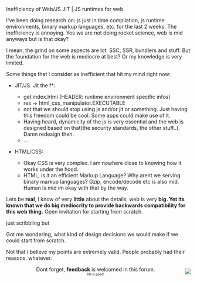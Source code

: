Inefficiency of Web/JS JIT | JS runtimes for web

I've been doing research on: js just in time compilation, js runtime environments, binary markup languages, etc. for the last 2 weeks. The inefficiency is annoying. Yes we are not doing rocket science, web is mid anyways but is that okay?

I mean, the grind on some aspects are lot. SSC, SSR, bundlers and stuff. But the foundation for the web is mediocre at best? Or my knowledge is very limited.

Some things that I consider as inefficient that hit my mind right now:

- JIT/JS. Jit the f\*:

  - get index.html (HEADER: runtime environment specific infos)
  - res -> html_css_manipulator.EXECUTABLE
  - not that we should stop using js and/or jit or something. Just having this freedom could be cool. Some apps could make use of it.
  - Having heard, dynamicity of the js is very essential and the web is designed based on that(the security standards, the other stuff..). Damn redesign then.
  - ...

- HTML/CSS:
  - Okay CSS is very complex. I am nowhere close to knowing how it works under the hood.
  - HTML, is it an efficient Markup Language? Why arent we serving binary markup languages? Gzip, encode/decode etc is also mid. Human is mid im okay with that by the way.

Lets be **real**, I know of very **little** about the details, web is very **big. Yet its known that we do big mediocrity to provide backwards compatibility for this web thing.** Open invitation for starting from scratch.

just scribbling but

Got me wondering, what kind of design decisions we would make if we could start from scratch.

Not that I believe my points are extremely valid. People probably had their reasons, whatever.

<div style="display: flex; align-items: center;">
<div style="flex-grow: 1;">
    <div style="text-align: center;">Dont forget, <b>feedback</b> is welcomed in this forum.</div>    
    <div style="font-size: 8.5px; text-align: center;">life is good!</div>
  </div>
  <img src="https://yeargun.dev/assets/tiger-mike-tyson.png" style="max-width: 50%; flex-shrink: 0;">
  
</div>
